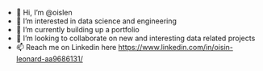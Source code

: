 - 👋 Hi, I’m @oislen
- 👀 I’m interested in data science and engineering
- 🌱 I’m currently building up a portfolio
- 💞️ I’m looking to collaborate on new and interesting data related projects
- 📫 Reach me on Linkedin here https://www.linkedin.com/in/oisin-leonard-aa9686131/

<!---
oislen/oislen is a ✨ special ✨ repository because its `README.md` (this file) appears on your GitHub profile.
You can click the Preview link to take a look at your changes.
--->
